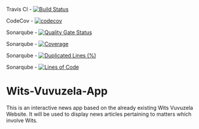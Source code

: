Travis CI - [![Build Status](https://travis-ci.org/optisolcoms3009/Wits-Vuvuzela-App.svg?branch=master)](https://travis-ci.org/optisolcoms3009/Wits-Vuvuzela-App)

CodeCov - [![codecov](https://codecov.io/gh/optisolcoms3009/Wits-Vuvuzela-App/branch/master/graph/badge.svg)](https://codecov.io/gh/optisolcoms3009/Wits-Vuvuzela-App)

Sonarqube - [![Quality Gate Status](https://sonarcloud.io/api/project_badges/measure?project=optisolcoms3009witsvuvuzela&metric=alert_status)](https://sonarcloud.io/dashboard?id=optisolcoms3009witsvuvuzela)

Sonarqube - [![Coverage](https://sonarcloud.io/api/project_badges/measure?project=optisolcoms3009witsvuvuzela&metric=coverage)](https://sonarcloud.io/dashboard?id=optisolcoms3009witsvuvuzela)

Sonarqube - [![Duplicated Lines (%)](https://sonarcloud.io/api/project_badges/measure?project=optisolcoms3009witsvuvuzela&metric=duplicated_lines_density)](https://sonarcloud.io/dashboard?id=optisolcoms3009witsvuvuzela)

Sonarqube - [![Lines of Code](https://sonarcloud.io/api/project_badges/measure?project=optisolcoms3009witsvuvuzela&metric=ncloc)](https://sonarcloud.io/dashboard?id=optisolcoms3009witsvuvuzela)


# Wits-Vuvuzela-App

This is an interactive news app based on the already existing Wits Vuvuzela Website. It will be used to display news articles pertaining to matters which involve Wits.

